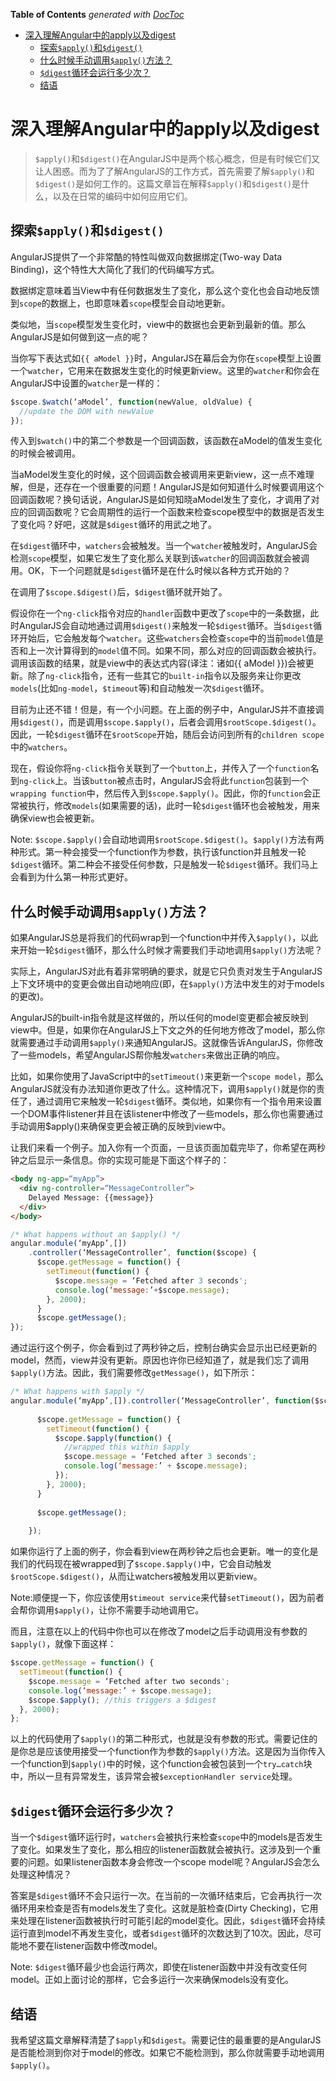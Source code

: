 <!-- START doctoc generated TOC please keep comment here to allow auto update -->
<!-- DON'T EDIT THIS SECTION, INSTEAD RE-RUN doctoc TO UPDATE -->
**Table of Contents**  *generated with [DocToc](https://github.com/thlorenz/doctoc)*

- [深入理解Angular中的apply以及digest](#%E6%B7%B1%E5%85%A5%E7%90%86%E8%A7%A3angular%E4%B8%AD%E7%9A%84apply%E4%BB%A5%E5%8F%8Adigest)
  - [探索`$apply()`和`$digest()`](#%E6%8E%A2%E7%B4%A2apply%E5%92%8Cdigest)
  - [什么时候手动调用`$apply()`方法？](#%E4%BB%80%E4%B9%88%E6%97%B6%E5%80%99%E6%89%8B%E5%8A%A8%E8%B0%83%E7%94%A8apply%E6%96%B9%E6%B3%95)
  - [`$digest`循环会运行多少次？](#digest%E5%BE%AA%E7%8E%AF%E4%BC%9A%E8%BF%90%E8%A1%8C%E5%A4%9A%E5%B0%91%E6%AC%A1)
  - [结语](#%E7%BB%93%E8%AF%AD)

<!-- END doctoc generated TOC please keep comment here to allow auto update -->

# 深入理解Angular中的apply以及digest

> `$apply()`和`$digest()`在AngularJS中是两个核心概念，但是有时候它们又让人困惑。而为了了解AngularJS的工作方式，首先需要了解`$apply()`和`$digest()`是如何工作的。这篇文章旨在解释`$apply()`和`$digest()`是什么，以及在日常的编码中如何应用它们。

## 探索`$apply()`和`$digest()`

AngularJS提供了一个非常酷的特性叫做双向数据绑定(Two-way Data Binding)，这个特性大大简化了我们的代码编写方式。

数据绑定意味着当View中有任何数据发生了变化，那么这个变化也会自动地反馈到`scope`的数据上，也即意味着`scope`模型会自动地更新。

类似地，当`scope`模型发生变化时，view中的数据也会更新到最新的值。那么AngularJS是如何做到这一点的呢？

当你写下表达式如`{{ aModel }}`时，AngularJS在幕后会为你在`scope`模型上设置一个`watcher`，它用来在数据发生变化的时候更新view。这里的`watcher`和你会在AngularJS中设置的`watcher`是一样的：

```javascript
$scope.$watch(‘aModel’, function(newValue, oldValue) {  
  //update the DOM with newValue  
});  
```

传入到`$watch()`中的第二个参数是一个回调函数，该函数在aModel的值发生变化的时候会被调用。

当aModel发生变化的时候，这个回调函数会被调用来更新view，这一点不难理解，但是，还存在一个很重要的问题！AngularJS是如何知道什么时候要调用这个回调函数呢？换句话说，AngularJS是如何知晓aModel发生了变化，才调用了对应的回调函数呢？它会周期性的运行一个函数来检查scope模型中的数据是否发生了变化吗？好吧，这就是`$digest`循环的用武之地了。

在`$digest`循环中，`watchers`会被触发。当一个`watcher`被触发时，AngularJS会检测`scope`模型，如果它发生了变化那么关联到该`watcher`的回调函数就会被调用。OK，下一个问题就是`$digest`循环是在什么时候以各种方式开始的？

在调用了`$scope.$digest()`后，`$digest`循环就开始了。

假设你在一个`ng-click`指令对应的`handler`函数中更改了`scope`中的一条数据，此时AngularJS会自动地通过调用`$digest()`来触发一轮`$digest`循环。当`$digest`循环开始后，它会触发每个`watcher`。这些`watchers`会检查`scope`中的当前`model`值是否和上一次计算得到的`model`值不同。如果不同，那么对应的回调函数会被执行。调用该函数的结果，就是view中的表达式内容(译注：诸如{{ aModel }})会被更新。除了`ng-click`指令，还有一些其它的`built-in`指令以及服务来让你更改`models`(比如`ng-model`，`$timeout`等)和自动触发一次`$digest`循环。

目前为止还不错！但是，有一个小问题。在上面的例子中，AngularJS并不直接调用`$digest()`，而是调用`$scope.$apply()`，后者会调用`$rootScope.$digest()`。因此，一轮`$digest`循环在`$rootScope`开始，随后会访问到所有的`children scope`中的`watchers`。

现在，假设你将`ng-click`指令关联到了一个`button`上，并传入了一个`function`名到`ng-click`上。当该`button`被点击时，AngularJS会将此`function`包装到一个`wrapping function`中，然后传入到`$scope.$apply()`。因此，你的`function`会正常被执行，修改`models`(如果需要的话)，此时一轮`$digest`循环也会被触发，用来确保view也会被更新。

Note: `$scope.$apply()`会自动地调用`$rootScope.$digest()`。`$apply()`方法有两种形式。第一种会接受一个function作为参数，执行该function并且触发一轮`$digest`循环。第二种会不接受任何参数，只是触发一轮`$digest`循环。我们马上会看到为什么第一种形式更好。

## 什么时候手动调用`$apply()`方法？

如果AngularJS总是将我们的代码wrap到一个function中并传入`$apply()`，以此来开始一轮`$digest`循环，那么什么时候才需要我们手动地调用`$apply()`方法呢？

实际上，AngularJS对此有着非常明确的要求，就是它只负责对发生于AngularJS上下文环境中的变更会做出自动地响应(即，在`$apply()`方法中发生的对于models的更改)。

AngularJS的built-in指令就是这样做的，所以任何的model变更都会被反映到view中。但是，如果你在AngularJS上下文之外的任何地方修改了model，那么你就需要通过手动调用`$apply()`来通知AngularJS。这就像告诉AngularJS，你修改了一些models，希望AngularJS帮你触发`watchers`来做出正确的响应。

比如，如果你使用了JavaScript中的`setTimeout()`来更新一个`scope model`，那么AngularJS就没有办法知道你更改了什么。这种情况下，调用`$apply()`就是你的责任了，通过调用它来触发一轮`$digest`循环。类似地，如果你有一个指令用来设置一个DOM事件listener并且在该listener中修改了一些models，那么你也需要通过手动调用$apply()来确保变更会被正确的反映到view中。

让我们来看一个例子。加入你有一个页面，一旦该页面加载完毕了，你希望在两秒钟之后显示一条信息。你的实现可能是下面这个样子的：

```html
<body ng-app=“myApp”>    
  <div ng-controller=“MessageController”>  
    Delayed Message: {{message}}  
  </div>    
</body>  
```

```javascript
/* What happens without an $apply() */  
angular.module(‘myApp’,[])
    .controller(‘MessageController’, function($scope) {
      $scope.getMessage = function() {  
        setTimeout(function() {  
          $scope.message = ‘Fetched after 3 seconds';  
          console.log(‘message:’+$scope.message);  
        }, 2000);  
      }  
      $scope.getMessage();    
});  
```

通过运行这个例子，你会看到过了两秒钟之后，控制台确实会显示出已经更新的model，然而，view并没有更新。原因也许你已经知道了，就是我们忘了调用`$apply()`方法。因此，我们需要修改`getMessage()`，如下所示：

```javascript
/* What happens with $apply */   
angular.module(‘myApp’,[]).controller(‘MessageController’, function($scope) {  
      
      $scope.getMessage = function() {  
        setTimeout(function() {  
          $scope.$apply(function() {  
            //wrapped this within $apply  
            $scope.message = ‘Fetched after 3 seconds';   
            console.log(‘message:’ + $scope.message);  
          });  
        }, 2000);  
      }  
        
      $scope.getMessage();  
      
    });  
```

如果你运行了上面的例子，你会看到view在两秒钟之后也会更新。唯一的变化是我们的代码现在被wrapped到了`$scope.$apply()`中，它会自动触发`$rootScope.$digest()`，从而让watchers被触发用以更新view。

Note:顺便提一下，你应该使用`$timeout service`来代替`setTimeout()`，因为前者会帮你调用`$apply()`，让你不需要手动地调用它。

而且，注意在以上的代码中你也可以在修改了model之后手动调用没有参数的`$apply()`，就像下面这样：

```javascript
$scope.getMessage = function() {  
  setTimeout(function() {  
    $scope.message = ‘Fetched after two seconds';  
    console.log(‘message:’ + $scope.message);  
    $scope.$apply(); //this triggers a $digest  
  }, 2000);  
};  
```

以上的代码使用了`$apply()`的第二种形式，也就是没有参数的形式。需要记住的是你总是应该使用接受一个function作为参数的`$apply()`方法。这是因为当你传入一个function到`$apply()`中的时候，这个function会被包装到一个`try…catch`块中，所以一旦有异常发生，该异常会被`$exceptionHandler service`处理。

## `$digest`循环会运行多少次？

当一个`$digest`循环运行时，`watchers`会被执行来检查`scope`中的models是否发生了变化。如果发生了变化，那么相应的listener函数就会被执行。这涉及到一个重要的问题。如果listener函数本身会修改一个scope model呢？AngularJS会怎么处理这种情况？

答案是`$digest`循环不会只运行一次。在当前的一次循环结束后，它会再执行一次循环用来检查是否有models发生了变化。这就是脏检查(Dirty Checking)，它用来处理在listener函数被执行时可能引起的model变化。因此，`$digest`循环会持续运行直到model不再发生变化，或者`$digest`循环的次数达到了10次。因此，尽可能地不要在listener函数中修改model。

Note: `$digest`循环最少也会运行两次，即使在listener函数中并没有改变任何model。正如上面讨论的那样，它会多运行一次来确保models没有变化。

## 结语

我希望这篇文章解释清楚了`$apply`和`$digest`。需要记住的最重要的是AngularJS是否能检测到你对于model的修改。如果它不能检测到，那么你就需要手动地调用`$apply()`。
